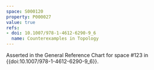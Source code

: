 ```yaml
---
space: S000120
property: P000027
value: true
refs:
- doi: 10.1007/978-1-4612-6290-9_6
  name: Counterexamples in Topology
---
```


Asserted in the General Reference Chart for space #123 in
{{doi:10.1007/978-1-4612-6290-9_6}}.
